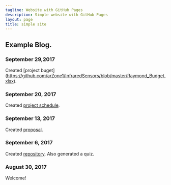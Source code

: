 ```yaml
---
tagline: Website with GitHub Pages
description: Simple website with GitHub Pages
layout: page
title: simple site
---
```


Example Blog.
-------------

### September 29,2017
Created [project buget] (https://github.com/arZone1/InfraredSensors/blob/master/Raymond_Budget.xlsx).

### September 20, 2017

Created [project schedule](https://github.com/arZone1/InfraredSensors/blob/master/ProposalContent_Raymond_Dang_Rev02.pdf).  


### September 13, 2017

Created [proposal](https://github.com/six0four/StudentSenseHat/blob/master/documentation/ProposalContentStudentNameRev02.pdf).

### September 6, 2017

Created [repository](https://github.com/six0four/StudentSenseHat). Also generated a quiz.

### August 30, 2017

Welcome!
